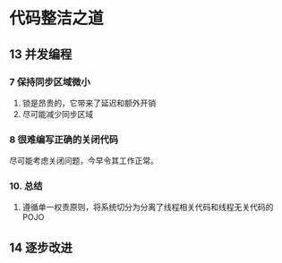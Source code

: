 # 代码整洁之道

## 13 并发编程

### 7 保持同步区域微小

1. 锁是昂贵的，它带来了延迟和额外开销
2. 尽可能减少同步区域

### 8 很难编写正确的关闭代码

尽可能考虑关闭问题，今早令其工作正常。

### 10. 总结

1. 遵循单一权责原则，将系统切分为分离了线程相关代码和线程无关代码的POJO

## 14 逐步改进




